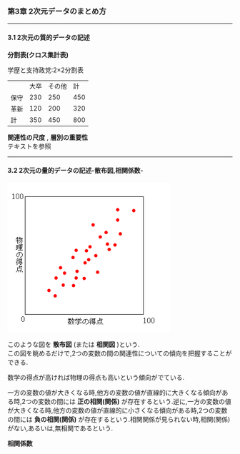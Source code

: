 ### 第3章 2次元データのまとめ方  
---

#### 3.1 2次元の質的データの記述  
**分割表(クロス集計表)**  

学歴と支持政党:2×2分割表  

<table>
<tr><td></td><td>大卒</td><td>その他</td><td>計</td></tr>
<tr><td>保守</td><td>230</td><td>250</td><td>450</td></tr>
<tr><td>革新</td><td>120</td><td>200</td><td>320</td></tr>
<tr><td>計</td><td>350</td><td>450</td><td>800</td></tr>
</table>

**関連性の尺度** , **層別の重要性**  
テキストを参照  

---
#### 3.2 2次元の量的データの記述-散布図,相関係数-

![alt text](img/sp.png)

このような図を **散布図** (または **相関図** )という.  
この図を眺めるだけで,2つの変数の間の関連性についての傾向を把握することができる.  

数学の得点が高ければ物理の得点も高いという傾向がでている.  

一方の変数の値が大きくなる時,他方の変数の値が直線的に大きくなる傾向がある時,2つの変数の間には **正の相関(関係)** が存在するという.逆に,一方の変数の値が大きくなる時,他方の変数の値が直線的に小さくなる傾向がある時,2つの変数の間には **負の相関(関係)** が存在するという.相関関係が見られない時,相関(関係)がない,あるいは,無相関であるという.  

**相関係数**  




